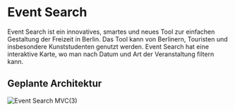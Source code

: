 # Event Search

Event Search ist ein innovatives, smartes und neues Tool zur einfachen Gestaltung der Freizeit in Berlin. Das Tool kann von Berlinern, Touristen und insbesondere Kunststudenten genutzt werden. Event Search hat eine interaktive Karte, wo man nach Datum und Art der Veranstaltung filtern kann.

## Geplante Architektur
![Event Search MVC(3)](https://user-images.githubusercontent.com/91327614/195665250-ace3007a-b57e-4e37-b1d9-4674af4af2b4.png)
